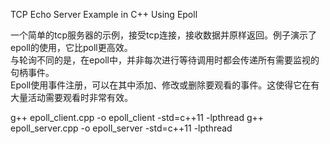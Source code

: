 TCP Echo Server Example in C++ Using Epoll  

一个简单的tcp服务器的示例，接受tcp连接，接收数据并原样返回。例子演示了epoll的使用，它比poll更高效。  
与轮询不同的是，在epoll中，并非每次进行等待调用时都会传递所有需要监视的句柄事件。  
Epoll使用事件注册，可以在其中添加、修改或删除要观看的事件。这使得它在有大量活动需要观看时非常有效。  

g++ epoll_client.cpp  -o epoll_client -std=c++11 -lpthread
g++ epoll_server.cpp  -o epoll_server -std=c++11 -lpthread